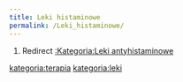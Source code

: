 ```yaml
---
title: Leki histaminowe
permalink: /Leki_histaminowe/
---
```


1.  Redirect [:Kategoria:Leki antyhistaminowe](/atopedia/:Kategoria:Leki_antyhistaminowe "wikilink")

[kategoria:terapia](/atopedia/kategoria:terapia "wikilink") [kategoria:leki](/atopedia/kategoria:leki "wikilink")